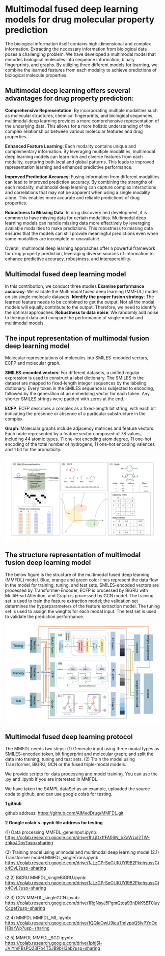 # Multimodal fused deep learning models for drug molecular property prediction

The biological information itself contains high-dimensional and complex information. Extracting the necessary information from biological data poses a challenging problem. We have developed a multimodal model that encodes biological molecules into sequence information, binary fingerprints, and graphs. By utilizing three different models for learning, we combine the learned features from each modality to achieve predictions of biological molecule properties.

## Multimodal deep learning offers several advantages for drug property prediction:

**Comprehensive Representation**: By incorporating multiple modalities such as molecular structures, chemical fingerprints, and biological sequences, multimodal deep learning provides a more comprehensive representation of the underlying data. This allows for a more holistic understanding of the complex relationships between various molecular features and drug properties.

**Enhanced Feature Learning**: Each modality contains unique and complementary information. By leveraging multiple modalities, multimodal deep learning models can learn rich and diverse features from each modality, capturing both local and global patterns. This leads to improved representation learning and enhanced predictive performance.

**Improved Prediction Accuracy**: Fusing information from different modalities can lead to improved prediction accuracy. By combining the strengths of each modality, multimodal deep learning can capture complex interactions and correlations that may not be apparent when using a single modality alone. This enables more accurate and reliable predictions of drug properties.

**Robustness to Missing Data**: In drug discovery and development, it is common to have missing data for certain modalities. Multimodal deep learning models can handle missing data more effectively by leveraging available modalities to make predictions. This robustness to missing data ensures that the models can still provide meaningful predictions even when some modalities are incomplete or unavailable.

Overall, multimodal deep learning approaches offer a powerful framework for drug property prediction, leveraging diverse sources of information to enhance predictive accuracy, robustness, and interoperability.

## Multimodal fused deep learning model
In this contribution, we conduct three studies
__Examine performance accuracy__: We validate the Multimodal fused deep learning (MMFDL) model on six single-molecule datasets.
__Identify the proper fusion strategy__: The learned feature needs to be combined to get the output. Not all the modal models will equally contribute to the output. Therefore, we need to identify the optimal approaches.
__Robustness to data noise__: We randomly add noise to the input data and compare the performance of single-modal and multimodal models.

## The input representation of multimodal fusion deep learning model

Molecular representations of molecules into SMILES-encoded vectors, ECFP and molecular graph.

**SMILES-encoded vectors**: For different datasets, a unified regular expression is used to construct a label dictionary.  The SMILES in the dataset are mapped to fixed-length integer sequences by the labeling dictionary. Every token in the SMILES sequence is subjected to encoding, followed by the generation of an embedding vector for each token. Any shorter SMILES strings were padded with zeros at the end.

**ECFP**: ECFP describes a complex as a fixed-length bit string, with each bit indicating the presence or absence of a particular substructure in the complex.

**Graph**: Molecular graphs include adjacency matrices and feature vectors. Each node represented by a feature vector composed of 78 values, including 44 atomic types, 11 one-hot encoding atom degree, 11 one-hot encoding of the total number of hydrogens, 11 one-hot encoding valences and 1 bit for the aromaticity. 

![Alt Text](https://github.com/AIMedDrug/MMFDL/raw/03c39afa047d7a2cb6f1e67535ad0320f68651b4/notebook/inputRepresentation.png)

## The structure representation of multimodal fusion deep learning model

The below figure is the structure of the multimodal fused deep learning (MMFDL) model. Blue, orange and green color lines represent the data flow in the model for training, tuning, and test sets. SMILES-encoded vectors are processed by Transformer-Encoder, ECFP is processed by BiGRU with MultiHead Attention, and Graph is processed by GCN model. The training set is used to train the feature extraction model; the validation set determines the hyperparameters of the feature extraction model. The tuning set is used to assign the weights for each modal input. The test set is used to validate the prediction performance.

![Alt Text](https://github.com/AIMedDrug/MMFDL/raw/03c39afa047d7a2cb6f1e67535ad0320f68651b4/notebook/MMFDL_model.png)

## Multimodal fused deep learning protocol 

The MMFDL needs two steps: (1) Generate input using three modal types as SMILES-encoded token, bit fingerprint and molecular graph; and split the data into training, tuning and test sets. (2) Train the model using Transformer, BiGRU, GCN or the fused triple-modal models.

We provide scripts for data processing and model training. You can use the .py and .ipynb if you are interested in MMFDL.

We have taken the SAMPL dataSet as an example, uploaded the source code to github, and can use google colab for testing.

**1 github**

github address: https://github.com/AIMedDrug/MMFDL.git

**2 Google colab's .ipynb file address for testing**

(1) Data processing
MMFDL_geneInput.ipynb: https://colab.research.google.com/drive/1hLjDxffFA0SN_bZaWzul2TW-zhkoJDov?usp=sharing

(2) Training model using unimodal and multimodal deep learning model
(2.1) Transformer model
MMFDL_singleTrans.ipynb: https://colab.research.google.com/drive/1JLzGPrSqOUKUYl9B2PkqhsussCtx4OvL?usp=sharing

(2.2) BiGRU
MMFDL_singleBiGRU.ipynb: https://colab.research.google.com/drive/1JLzGPrSqOUKUYl9B2PkqhsussCtx4OvL?usp=sharing

(2.3) GCN
MMFDL_singleGCN.ipynb: https://colab.research.google.com/drive/1RgNsyJ5PgmQtoa93nDkK5BT0luyCcgef?usp=sharing

(2.4) MMFDL
MMFDL_ML.ipynb: https://colab.research.google.com/drive/1QQIeOwU9jeuTmIyppQ5IvPYqOcHBarWp?usp=sharing

(2.5) MMFDL
MMFDL_SGD.ipynb: https://colab.research.google.com/drive/1phj6l-JViYmFBsPQ23I7o4T5JB9bH3ab?usp=sharing



